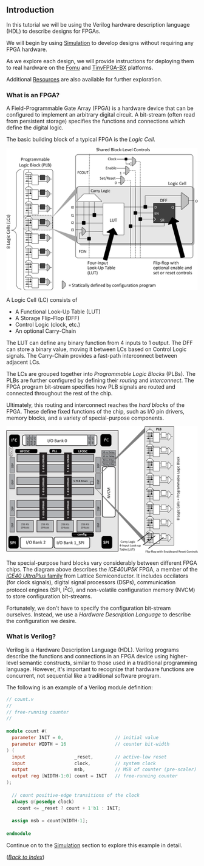 ## Introduction

In this tutorial we will be using
the Verilog hardware description language (HDL)
to describe designs for FPGAs.

We will begin by using [Simulation](simulation.md)
to develop designs without requiring any FPGA hardware.

As we explore each design,
we will provide instructions
for deploying them to real hardware
on the [Fomu](fomu.md) and [TinyFPGA-BX](tinyfpga-bx.md) platforms.

Additional [Resources](resources.md) are also available for further exploration.

### What is an FPGA?

A Field-Programmable Gate Array (FPGA) is a hardware device
that can be configured to implement an arbitrary digital circuit.
A bit-stream (often read from persistent storage)
specifies the functions and connections which define the digital logic.

The basic building block of a typical FPGA is the _Logic Cell_.

![Functional Block Diagram](../Fomu/pics/ice40-plb.png)

A Logic Cell (LC) consists of
 * A Functional Look-Up Table (LUT)
 * A Storage Flip-Flop (DFF)
 * Control Logic (clock, etc.)
 * An optional Carry-Chain

The LUT can define any binary function from 4 inputs to 1 output.
The DFF can store a binary value, moving it between LCs based on Control Logic signals.
The Carry-Chain provides a fast-path interconnect between adjacent LCs.

The LCs are grouped together into _Programmable Logic Blocks_ (PLBs).
The PLBs are further configured by defining their _routing_ and _interconnect_.
The FPGA program bit-stream specifies how PLB signals are routed and connected
throughout the rest of the chip.

Ultimately, this routing and interconnect reaches the _hard blocks_ of the FPGA.
These define fixed functions of the chip,
such as I/O pin drivers, memory blocks, and a variety of special-purpose components.

![Functional Block Diagram](../Fomu/pics/ice40-arch.png)

The special-purpose hard blocks
vary considerably between different FPGA chips.
The diagram above describes the _iCE40UP5K_ FPGA,
a member of the [_iCE40 UltraPlus_ family](https://www.latticesemi.com/en/Products/FPGAandCPLD/iCE40UltraPlus)
from Lattice Semiconductor.
It includes
occilators (for clock signals),
digital signal processors (DSPs),
communication protocol engines (SPI, I<sup>2</sup>C),
and non-volatile configuration memory (NVCM)
to store configuration bit-streams.

Fortunately, we don't have to specify the configuration bit-stream ourselves.
Instead, we use a _Hardware Description Language_ to describe the configuration we desire.

### What is Verilog?

Verilog is a Hardware Description Language (HDL).
Verilog programs describe the functions and connections in an FPGA device
using higher-level semantic constructs,
similar to those used in a traditional programming language.
However, it's important to recognize that
hardware functions are concurrent,
not sequential like a traditional software program.

The following is an example of a Verilog module definition:
```verilog
// count.v
//
// free-running counter
//

module count #(
  parameter INIT = 0,                   // initial value
  parameter WIDTH = 16                  // counter bit-width
) (
  input                  _reset,        // active-low reset
  input                  clock,         // system clock
  output                 msb,           // MSB of counter (pre-scaler)
  output reg [WIDTH-1:0] count = INIT   // free-running counter
);

  // count positive-edge transitions of the clock
  always @(posedge clock)
    count <= _reset ? count + 1'b1 : INIT;

  assign msb = count[WIDTH-1];

endmodule
```

Continue on to the [Simulation](simulation.md) section
to explore this example in detail.

([_Back to Index_](README.md))
